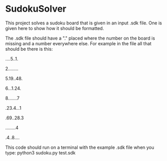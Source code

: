 # SudokuSolver

This project solves a sudoku board that is given in an input .sdk file. One is given here to show how it should be formatted. 

The .sdk file should have a "." placed where the number on the board is missing and a number everywhere else. For example in the file all that should be there is this:

....5..1.

2........

5.19..48.

6...1.24.

8.......7

.23.4...1

.69..28.3

........4

.4..8.... 


This code should run on a terminal with the example .sdk file when you type: python3 sudoku.py test.sdk
